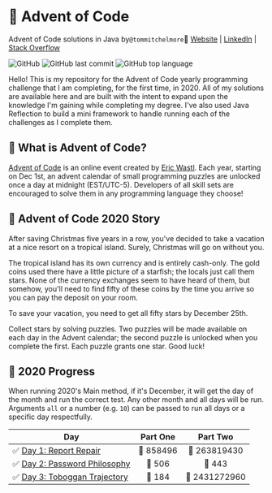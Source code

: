 
# 🎄 Advent of Code
Advent of Code solutions in Java by`@tommitchelmore`🔔 [Website](https://tommitchelmore.com) | [LinkedIn](https://www.linkedin.com/in/tommitchelmore/) | [Stack Overflow](https://stackoverflow.com/users/8671742/tom-mitchelmore)

![GitHub](https://img.shields.io/github/license/tommitchelmore/adventofcode?style=flat-square)
![GitHub last commit](https://img.shields.io/github/last-commit/tommitchelmore/adventofcode?style=flat-square)
![GitHub top language](https://img.shields.io/github/languages/top/tommitchelmore/adventofcode?style=flat-square)

Hello!  This is my repository for the Advent of Code yearly programming challenge that I am completing, for the first time, in 2020.  All of my solutions are available here and are built with the intent to expand upon the knowledge I'm gaining while completing my degree.  I've also used Java Reflection to build a mini framework to handle running each of the challenges as I complete them.

## 🎅 What is Advent of Code?
[Advent of Code](http://adventofcode.com) is an online event created by [Eric Wastl](https://twitter.com/ericwastl). Each year, starting on Dec 1st, an advent calendar of small programming puzzles are unlocked once a day at midnight (EST/UTC-5). Developers of all skill sets are encouraged to solve them in any programming language they choose!

## 📖 Advent of Code 2020 Story
After saving Christmas five years in a row, you've decided to take a vacation at a nice resort on a tropical island. Surely, Christmas will go on without you.

The tropical island has its own currency and is entirely cash-only. The gold coins used there have a little picture of a starfish; the locals just call them stars. None of the currency exchanges seem to have heard of them, but somehow, you'll need to find fifty of these coins by the time you arrive so you can pay the deposit on your room.

To save your vacation, you need to get all fifty stars by December 25th.

Collect stars by solving puzzles. Two puzzles will be made available on each day in the Advent calendar; the second puzzle is unlocked when you complete the first. Each puzzle grants one star. Good luck!

## 🌟 2020 Progress
When running 2020's Main method, if it's December, it will get the day of the month and run the correct test.  Any other month and all days will be run.
Arguments `all` or a number (e.g. `10`) can be passed to run all days or a specific day respectfully.

| Day | Part One | Part Two | 
|-----|:--------:|:--------:|
| ✅ [Day 1: Report Repair](https://github.com/tommitchelmore/adventofcode/blob/main/src/com/tommitchelmore/adventofcode/year2020/days/Day1.java) | 🌟 858496 | 🌟 263819430 |
| ✅ [Day 2: Password Philosophy](https://github.com/tommitchelmore/adventofcode/blob/main/src/com/tommitchelmore/adventofcode/year2020/days/Day2.java) | 🌟 506    | 🌟 443       |
| ✅ [Day 3: Toboggan Trajectory](https://github.com/tommitchelmore/adventofcode/blob/main/src/com/tommitchelmore/adventofcode/year2020/days/Day3.java) | 🌟 184    | 🌟 2431272960       |
